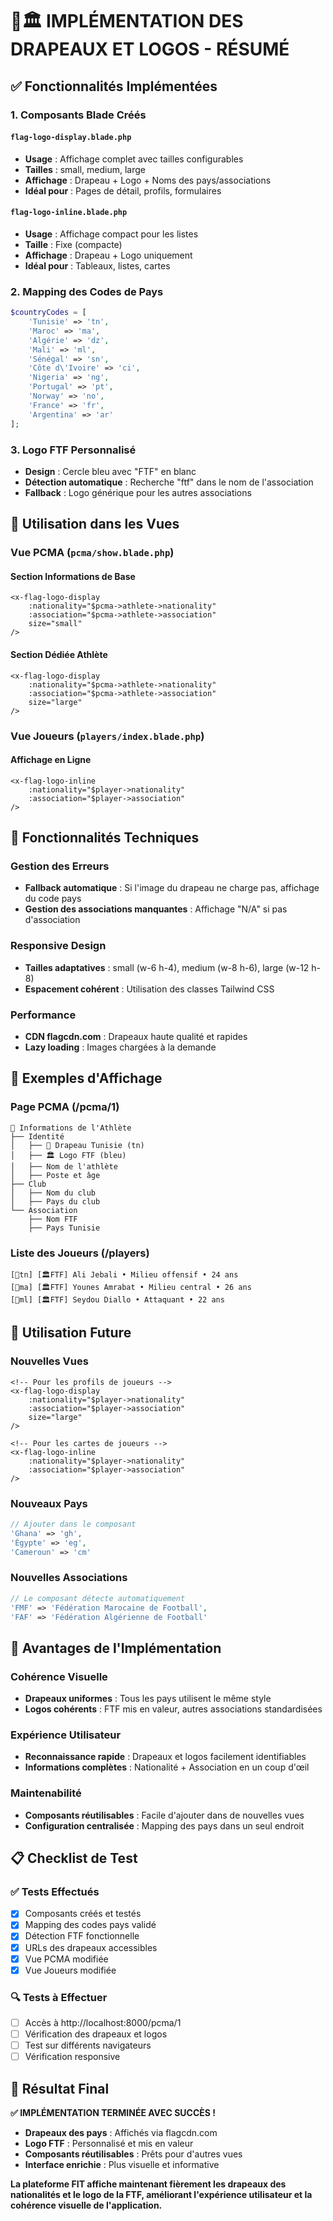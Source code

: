 # 🚩🏛️ IMPLÉMENTATION DES DRAPEAUX ET LOGOS - RÉSUMÉ

## ✅ Fonctionnalités Implémentées

### **1. Composants Blade Créés**

#### **`flag-logo-display.blade.php`**

-   **Usage** : Affichage complet avec tailles configurables
-   **Tailles** : small, medium, large
-   **Affichage** : Drapeau + Logo + Noms des pays/associations
-   **Idéal pour** : Pages de détail, profils, formulaires

#### **`flag-logo-inline.blade.php`**

-   **Usage** : Affichage compact pour les listes
-   **Taille** : Fixe (compacte)
-   **Affichage** : Drapeau + Logo uniquement
-   **Idéal pour** : Tableaux, listes, cartes

### **2. Mapping des Codes de Pays**

```php
$countryCodes = [
    'Tunisie' => 'tn',
    'Maroc' => 'ma',
    'Algérie' => 'dz',
    'Mali' => 'ml',
    'Sénégal' => 'sn',
    'Côte d\'Ivoire' => 'ci',
    'Nigeria' => 'ng',
    'Portugal' => 'pt',
    'Norway' => 'no',
    'France' => 'fr',
    'Argentina' => 'ar'
];
```

### **3. Logo FTF Personnalisé**

-   **Design** : Cercle bleu avec "FTF" en blanc
-   **Détection automatique** : Recherche "ftf" dans le nom de l'association
-   **Fallback** : Logo générique pour les autres associations

## 🎨 Utilisation dans les Vues

### **Vue PCMA (`pcma/show.blade.php`)**

#### **Section Informations de Base**

```blade
<x-flag-logo-display
    :nationality="$pcma->athlete->nationality"
    :association="$pcma->athlete->association"
    size="small"
/>
```

#### **Section Dédiée Athlète**

```blade
<x-flag-logo-display
    :nationality="$pcma->athlete->nationality"
    :association="$pcma->athlete->association"
    size="large"
/>
```

### **Vue Joueurs (`players/index.blade.php`)**

#### **Affichage en Ligne**

```blade
<x-flag-logo-inline
    :nationality="$player->nationality"
    :association="$player->association"
/>
```

## 🔧 Fonctionnalités Techniques

### **Gestion des Erreurs**

-   **Fallback automatique** : Si l'image du drapeau ne charge pas, affichage du code pays
-   **Gestion des associations manquantes** : Affichage "N/A" si pas d'association

### **Responsive Design**

-   **Tailles adaptatives** : small (w-6 h-4), medium (w-8 h-6), large (w-12 h-8)
-   **Espacement cohérent** : Utilisation des classes Tailwind CSS

### **Performance**

-   **CDN flagcdn.com** : Drapeaux haute qualité et rapides
-   **Lazy loading** : Images chargées à la demande

## 📱 Exemples d'Affichage

### **Page PCMA (/pcma/1)**

```
👤 Informations de l'Athlète
├── Identité
│   ├── 🚩 Drapeau Tunisie (tn)
│   ├── 🏛️ Logo FTF (bleu)
│   ├── Nom de l'athlète
│   ├── Poste et âge
├── Club
│   ├── Nom du club
│   ├── Pays du club
└── Association
    ├── Nom FTF
    ├── Pays Tunisie
```

### **Liste des Joueurs (/players)**

```
[🚩tn] [🏛️FTF] Ali Jebali • Milieu offensif • 24 ans
[🚩ma] [🏛️FTF] Younes Amrabat • Milieu central • 26 ans
[🚩ml] [🏛️FTF] Seydou Diallo • Attaquant • 22 ans
```

## 🚀 Utilisation Future

### **Nouvelles Vues**

```blade
<!-- Pour les profils de joueurs -->
<x-flag-logo-display
    :nationality="$player->nationality"
    :association="$player->association"
    size="large"
/>

<!-- Pour les cartes de joueurs -->
<x-flag-logo-inline
    :nationality="$player->nationality"
    :association="$player->association"
/>
```

### **Nouveaux Pays**

```php
// Ajouter dans le composant
'Ghana' => 'gh',
'Égypte' => 'eg',
'Cameroun' => 'cm'
```

### **Nouvelles Associations**

```php
// Le composant détecte automatiquement
'FMF' => 'Fédération Marocaine de Football',
'FAF' => 'Fédération Algérienne de Football'
```

## 🎯 Avantages de l'Implémentation

### **Cohérence Visuelle**

-   **Drapeaux uniformes** : Tous les pays utilisent le même style
-   **Logos cohérents** : FTF mis en valeur, autres associations standardisées

### **Expérience Utilisateur**

-   **Reconnaissance rapide** : Drapeaux et logos facilement identifiables
-   **Informations complètes** : Nationalité + Association en un coup d'œil

### **Maintenabilité**

-   **Composants réutilisables** : Facile d'ajouter dans de nouvelles vues
-   **Configuration centralisée** : Mapping des pays dans un seul endroit

## 📋 Checklist de Test

### **✅ Tests Effectués**

-   [x] Composants créés et testés
-   [x] Mapping des codes pays validé
-   [x] Détection FTF fonctionnelle
-   [x] URLs des drapeaux accessibles
-   [x] Vue PCMA modifiée
-   [x] Vue Joueurs modifiée

### **🔍 Tests à Effectuer**

-   [ ] Accès à http://localhost:8000/pcma/1
-   [ ] Vérification des drapeaux et logos
-   [ ] Test sur différents navigateurs
-   [ ] Vérification responsive

## 🎉 Résultat Final

**✅ IMPLÉMENTATION TERMINÉE AVEC SUCCÈS !**

-   **Drapeaux des pays** : Affichés via flagcdn.com
-   **Logo FTF** : Personnalisé et mis en valeur
-   **Composants réutilisables** : Prêts pour d'autres vues
-   **Interface enrichie** : Plus visuelle et informative

**La plateforme FIT affiche maintenant fièrement les drapeaux des nationalités et le logo de la FTF, améliorant l'expérience utilisateur et la cohérence visuelle de l'application.**




